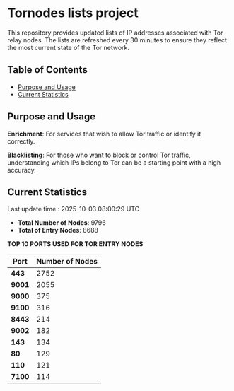 # Tornodes lists project

This repository provides updated lists of IP addresses associated with Tor relay nodes. The lists are refreshed every 30 minutes to ensure they reflect the most current state of the Tor network.

## Table of Contents

- [Purpose and Usage](#purpose-and-usage)
- [Current Statistics](#current-statistics)


## Purpose and Usage

**Enrichment**: For services that wish to allow Tor traffic or identify it correctly.

**Blacklisting**: For those who want to block or control Tor traffic, understanding which IPs belong to Tor can be a starting point with a high accuracy.

## Current Statistics

Last update time : 2025-10-03 08:00:29 UTC

- **Total Number of Nodes**: 9796
- **Total of Entry Nodes**: 8688

**TOP 10 PORTS USED FOR TOR ENTRY NODES**

| **Port** | **Number of Nodes** |
|------|-----------------|
| **443**   | 2752  |
| **9001**   | 2055  |
| **9000**   | 375  |
| **9100**   | 316  |
| **8443**   | 214  |
| **9002**   | 182  |
| **143**   | 134  |
| **80**   | 129  |
| **110**   | 121  |
| **7100**   | 114  |


